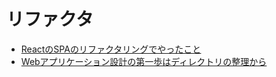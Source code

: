 # リファクタ

* [ReactのSPAのリファクタリングでやったこと](https://hello.shelfy.co.jp/960cf4736e4d4a6a87161c34bac17fac)  
* [Webアプリケーション設計の第一歩はディレクトリの整理から](https://speakerdeck.com/okunokentaro/encraft-1)  
